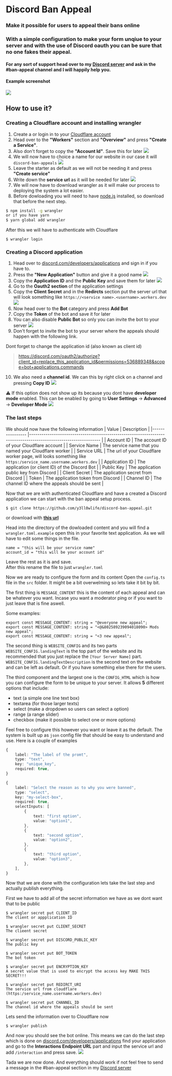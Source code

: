 # Discord Ban Appeal
### Make it possible for users to appeal their bans online
### With a simple configuration to make your form unqiue to your server and with the use of Discord oauth you can be sure that no one fakes their appeal.

#### For any sort of support head over to my [Discord server](https://discord.gg/mFW3Ugj8eJ) and ask in the #ban-appeal channel and I will happily help you.

#### Example screenshot
![](https://cdn.discordapp.com/attachments/928757369767354369/989551179279269958/yH8ukDpOuN3FN3O.png)

## How to use it?

### Creating a Cloudflare account and installing wrangler
1. Create a or login in to your [Cloudflare account](https://dash.cloudflare.com/sign-up)
2. Head over to the **"Workers"** section and **"Overview"** and press **"Create a Service"**.
3. Also don't forget to copy the **"Account Id"**. Save this for later
![](https://cdn.discordapp.com/attachments/928757369767354369/989491635219992626/wHZACDX2eutUb1H.png)
4. We will now have to choice a name for our website in our case it will `discord-ban-appeals`
![](https://cdn.discordapp.com/attachments/928757369767354369/989491924413087744/rD7btOPtwj9Aybq.png)
5. Leave the starter as default as we will not be needing it and press **"Create service"**
6. Write down the **service url** as it will be needed for later
![](https://cdn.discordapp.com/attachments/928757369767354369/989492223173341264/UB4CqQSR6pHcL7L.png)
7. We will now have to download wrangler as it will make our process to deploying the system a lot easier. 
8. Before dowloading you will need to have [node.js](https://nodejs.org/) installed, so download that before the next step.
```bash
$ npm install -g wrangler
or if you have yarn
$ yarn global add wrangler
```

After this we will have to authenticate with Cloudflare
```
$ wrangler login
```

### Creating a Discord application
1. Head over to [discord.com/developers/applications](https://discord.com/developers/applications/) and sign in if you have to.
2. Press the **"New Application"** button and give it a good name
![](https://cdn.discordapp.com/attachments/928757369767354369/989494715328135229/JIoFXGjgdETRiAi.png)
3. Copy the **Application ID** and the **Public Key** and save them for later
![](https://cdn.discordapp.com/attachments/928757369767354369/989495031264063528/ohkJgu05tmFV0V3.png)
4. Go to the **Oauth2 section** of the application settings
5. Copy the **Client Secret** and in the **Redircts** section put the server url that will look something like `https://<service name>.<username>.workers.dev`
![](https://cdn.discordapp.com/attachments/928757369767354369/989541197343227974/4mv953DR6EjIH6H.png)
6. Now head over to the **Bot** category and press **Add Bot**
7. Copy the **Token** of the bot and save it for later
8. You can also disable **Public Bot** so only you can invite the bot to your server
![](https://cdn.discordapp.com/attachments/928757369767354369/989541951000944800/UqiLFbfjqP0z8MI.png)
9. Don't forget to invite the bot to your server where the appeals should happen with the following link.  

Dont forget to change the application id (also known as client id)
> https://discord.com/oauth2/authorize?client_id=replace_this_application_id&permissions=536889348&scope=bot+applications.commands

10. We also need a **channel id**. We can this by right click on a channel and pressing **Copy ID**
![](https://cdn.discordapp.com/attachments/928757369767354369/989544290470461550/0gMZ0NUYVEjj3rg.png)

⚠️ If this option does not show up its because you dont have **developer mode** enabled. This can be enabled by going to **User Settings** -> **Advanced** -> **Developer Mode**
![](https://cdn.discordapp.com/attachments/928757369767354369/989544622948745237/8CplrxUp5RGlPCA.png)

### The last steps
We should now have the following information
| Value          	| Description                                                                                                    	|
|----------------	|----------------------------------------------------------------------------------------------------------------	|
| Account ID     	| The account ID of your Cloudflare account                                                                      	|
| Service Name   	| The service name that you named your Cloudflare worker                                                         	|
| Service URL    	| The url of your Cloudflare worker page, will looks something like `https:/service_name.username.workers.dev`  	|
| Application ID 	| The application (or client ID) of the Discord Bot                                                              	|
| Public Key     	| The application public key from Discord                                                                        	|
| Client Secret  	| The application secret from Discord                                                                            	|
| Token          	| The application token from Discord                                                                             	|
| Channel ID     	| The channel ID where the appeals should be sent                                                                	|

Now that we are with authenticated Cloudflare and have a created a Discord application we can start with the ban appeal setup process. 
```
$ git clone https://github.com/y3ll0wlife/discord-ban-appeal.git
```
or download with [**this url**](https://github.com/y3ll0wlife/discord-ban-appeal/archive/refs/heads/master.zip)

Head into the directory of the dowloaded content and you will find a `wrangler.toml.example` open this in your favorite text application. As we will have to edit some things in the file.

```
name = "this will be your service name"
account_id = "this will be your account id"
```
Leave the rest as it is and save.  
After this rename the file to just `wrangler.toml`

Now we are ready to configure the form and its content
Open the `config.ts` file in the `src` folder. It might be a bit overwelming so lets take it bit by bit.

The first thing is `MESSAGE_CONTENT` this is the content of each appeal and can be whatever you want. Incase you want a moderator ping or if you want to just leave that is fine aswell.

Some examples:
```
export const MESSAGE_CONTENT: string = "@everyone new appeal";
export const MESSAGE_CONTENT: string = "<@&802589239094018090> Mods new appeal";
export const MESSAGE_CONTENT: string = "<3 new appeal";
```

The second thing is `WEBSITE_CONFIG` and its two parts
`WEBSITE_CONFIG.landingText` is the top part of the website and its recommended that you just replace the `[Your Server Name]` part.
`WEBSITE_CONFIG.landingTextDescription` is the second text on the website and can be left as default. Or if you have something else there for the users.

The third component and the largest one is the `CONFIG_HTML` which is how you can configure the form to be unique to your server. It allows **5** different options that include:
- text (a simple one line text box)
- textarea (for those larger texts)
- select (make a dropdown so users can select a option)
- range (a range slider)
- checkbox (make it possible to select one or more options)

Feel free to configure this however you want or leave it as the default. The system is built up as `json` config file that should be easy to understand and use. Here is a couple of examples
```ts
{
	label: "The label of the promt",
	type: "text",
	key: "unique_key",
	required: true, 
}
```
```ts
{
	label: "Select the reason as to why you were banned",
	type: "select",
	key: "my-select-box",
	required: true,
	selectInputs: [
		{
			text: "first option",
			value: "option1",
		},
		{
			text: "second option",
			value: "option2",
		},
		{
			text: "third option",
			value: "option3",
		},
	],
}
```

Now that we are done with the configuration lets take the last step and actually publish everything.

First we have to add all of the secret information we have as we dont want that to be public
```
$ wrangler secret put CLIENT_ID
The client or appplication ID

$ wrangler secret put CLIENT_SECRET
The clieent secret

$ wrangler secret put DISCORD_PUBLIC_KEY
The public key

$ wrangler secret put BOT_TOKEN
The bot token

$ wrangler secret put ENCRYPTION_KEY
A secret value that is used to encrypt the access key MAKE THIS SECRET!!!

$ wrangler secret put REDIRCT_URI
The service url from cloudflare (https:/service_name.username.workers.dev) 

$ wrangler secret put CHANNEL_ID
The channel id where the appeals should be sent
```

Lets send the information over to Cloudflare now
```
$ wrangler publish
```

And now you should see the bot online. This means we can do the last step which is done on [discord.com/developers/applications](https://discord.com/developers/applications/) find your application and go to the **Interactions Endpoint URL** part and input the service url and add `/interaction` and press save.
![](https://cdn.discordapp.com/attachments/928757369767354369/989550003716509788/Rgsz60AVXH1rEFp.png)

Tada we are now done. And everything should work if not feel free to send a message in the #ban-appeal section in my [Discord server](https://discord.gg/mFW3Ugj8eJ)